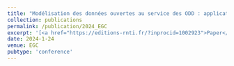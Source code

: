 ```yaml
---
title: "Modélisation des données ouvertes au service des ODD : application aux événements sportifs en ville"
collection: publications
permalink: /publication/2024_EGC
excerpt: '[<a href="https://editions-rnti.fr/?inprocid=1002923">Paper</a>]'
date: 2024-1-24
venue: EGC
pubtype: 'conference'
---
```

